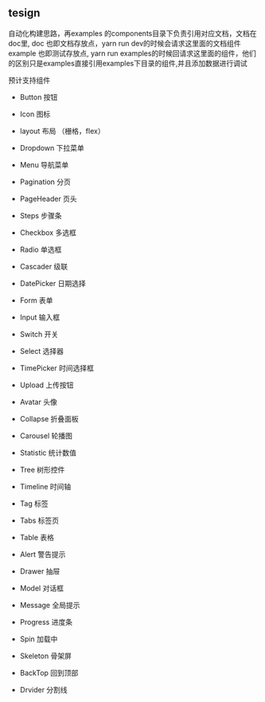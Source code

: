 ## tesign

自动化构建思路，再examples 的components目录下负责引用对应文档，文档在doc里,
doc 也即文档存放点，yarn run dev的时候会请求这里面的文档组件
example 也即测试存放点, yarn run examples的时候回请求这里面的组件，他们的区别只是examples直接引用examples下目录的组件,并且添加数据进行调试

预计支持组件

+ Button 按钮
+ Icon 图标

+ layout 布局 （栅格，flex）
+ Dropdown  下拉菜单
+ Menu  导航菜单
+ Pagination 分页
+ PageHeader 页头 
+ Steps 步骤条
+ Checkbox 多选框
+ Radio  单选框
+ Cascader  级联  
+ DatePicker 日期选择
+ Form 表单
+ Input 输入框
+ Switch 开关
+ Select 选择器
+ TimePicker 时间选择框
+ Upload 上传按钮
+ Avatar  头像
+ Collapse 折叠面板
+ Carousel  轮播图
+ Statistic 统计数值
+ Tree 树形控件
+ Timeline 时间轴
+ Tag 标签
+ Tabs 标签页
+ Table 表格
+ Alert 警告提示
+ Drawer 抽屉
+ Model 对话框
+ Message 全局提示
+ Progress 进度条
+ Spin 加载中
+ Skeleton 骨架屏
+ BackTop 回到顶部
+ Drvider 分割线